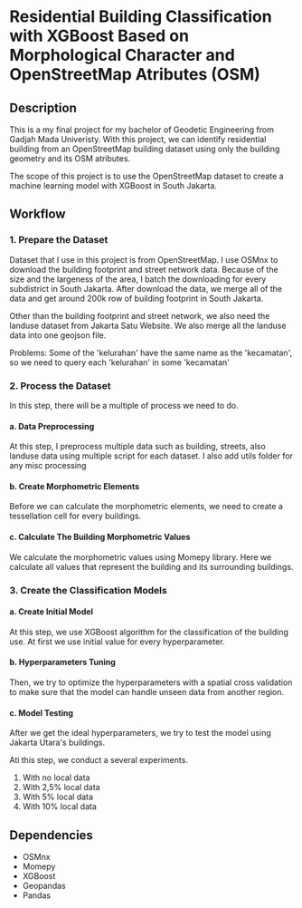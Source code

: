# Residential Building Classification with XGBoost Based on Morphological Character and OpenStreetMap Atributes (OSM)

## Description
This is a my final project for my bachelor of Geodetic Engineering from Gadjah Mada Univeristy. With this project, we can identify residential building from an OpenStreetMap building dataset using only the building geometry and its OSM atributes.

The scope of this project is to use the OpenStreetMap dataset to create a machine learning model with XGBoost in South Jakarta.

## Workflow
### 1. Prepare the Dataset
Dataset that I use in this project is from OpenStreetMap. I use OSMnx to download the building footprint and street network data. Because of the size and the largeness of the area, I batch the downloading for every subdistrict in South Jakarta. After download the data, we merge all of the data and get around 200k row of building footprint in South Jakarta.

Other than the building footprint and street network, we also need the landuse dataset from Jakarta Satu Website. We also merge all the landuse data into one geojson file.

Problems: Some of the 'kelurahan' have the same name as the 'kecamatan', so we need to query each 'kelurahan' in some 'kecamatan'

### 2. Process the Dataset
In this step, there will be a multiple of process we need to do.
#### a. Data Preprocessing
At this step, I preprocess multiple data such as building, streets, also landuse data using multiple script for each dataset. I also add utils folder for any misc processing
#### b. Create Morphometric Elements
Before we can calculate the morphometric elements, we need to create a tessellation cell for every buildings.
#### c. Calculate The Building Morphometric Values
We calculate the morphometric values using Momepy library. Here we calculate all values that represent the building and its surrounding buildings.

### 3. Create the Classification Models

#### a. Create Initial Model
At this step, we use XGBoost algorithm for the classification of the building use. At first we use initial value for every hyperparameter.
#### b. Hyperparameters Tuning
Then, we try to optimize the hyperparameters with a spatial cross validation to make sure that the model can handle unseen data from another region.
#### c. Model Testing
After we get the ideal hyperparameters, we try to test the model using Jakarta Utara's buildings. 

Ati this step, we conduct a several experiments.

1. With no local data
2. With 2,5% local data
3. With 5% local data
4. With 10% local data

## Dependencies
- OSMnx
- Momepy
- XGBoost
- Geopandas
- Pandas
